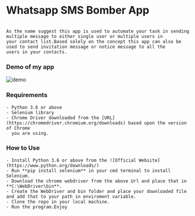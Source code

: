 # Whatsapp SMS Bomber App

```

As the name suggest this app is used to automate your task in sending multiple message to either single user or multiple users in 
your contact list.Based solely on the concept this app can also be used to send invitation message or notice message to all the
users in your contacts.

```
### Demo of my app

![demo](https://github.com/bagofcodes/Rotten-Scripts/blob/whatsappbomber/WhatsappSmsBomber/resources/demo.gif)

### Requirements

```
- Python 3.6 or above
- Selenium library
- Chrome Driver downloaded from the [URL](https://chromedriver.chromium.org/downloads) based upon the version of Chrome 
  you are using.

```

### How to Use

```
- Install Python 3.6 or above from the ![Official Website](https://www.python.org/downloads/)
- Run **pip install selenium** in your cmd terminal to install Selenium.
- Download the chrome webdriver from the above Url and place that in **C:\WebDriver\bin**.
- Create the WebDriver and bin folder and place your downloaded file and add that to your path in enviroment variable.
- Clone the repo in your local machine.
- Run the program.Enjoy
```
